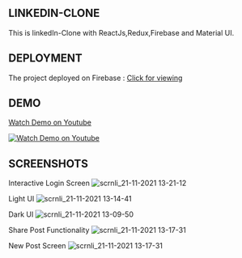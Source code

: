 

## LINKEDIN-CLONE

This is linkedIn-Clone with ReactJs,Redux,Firebase and Material UI.


## DEPLOYMENT
The project deployed on Firebase :
[Click for viewing](https://linkedin-remade.firebaseapp.com/)

## DEMO
[Watch Demo on Youtube](https://www.youtube.com/watch?v=q2ppCt7Puf4)


[![Watch Demo on Youtube](https://user-images.githubusercontent.com/93555187/142357978-f5f3e5db-bc1d-4240-b74f-645c0e39de3a.jpg)](https://www.youtube.com/watch?v=q2ppCt7Puf4) 


## SCREENSHOTS
Interactive Login Screen 
![scrnli_21-11-2021 13-21-12](https://user-images.githubusercontent.com/93555187/142758106-c4b749f9-de55-4961-9dbb-95cb7ecc4f42.png)

Light UI 
![scrnli_21-11-2021 13-14-41](https://user-images.githubusercontent.com/93555187/142757956-c82bccae-a8f7-4303-93c2-30f3552d8973.png)

Dark UI
![scrnli_21-11-2021 13-09-50](https://user-images.githubusercontent.com/93555187/142757996-0a90bdec-80f4-4126-a179-2710200683cb.png)

Share Post Functionality
![scrnli_21-11-2021 13-17-31](https://user-images.githubusercontent.com/93555187/142758029-ab49cea4-fedf-4f0b-a3cf-c215dd330401.png)

New Post Screen
![scrnli_21-11-2021 13-17-31](https://user-images.githubusercontent.com/93555187/142758076-4c33ee45-f1c3-44cb-a490-0226d46e37e6.png)




